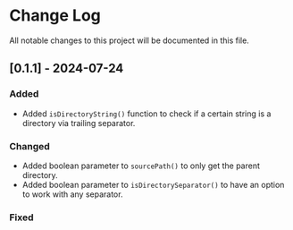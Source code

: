 # Change Log
All notable changes to this project will be documented in this file.

## [0.1.1] - 2024-07-24

### Added
- Added `isDirectoryString()` function to check if a certain string is a directory via trailing separator.

### Changed
- Added boolean parameter to `sourcePath()` to only get the parent directory.
- Added boolean parameter to `isDirectorySeparator()` to have an option to work with any separator.

### Fixed